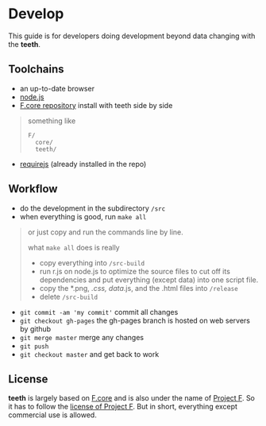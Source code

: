 # Develop
This guide is for developers doing development beyond data changing with the __teeth__.

## Toolchains
- an up-to-date browser
- [node.js](http://nodejs.org/)
- [F.core repository](https://github.com/tyt2y3/F.core) install with teeth side by side

> something like
> ```
> F/
>	core/
>	teeth/
> ```

- [requirejs](http://requirejs.org/) (already installed in the repo)

## Workflow
- do the development in the subdirectory `/src`
- when everything is good, run `make all`

> or just copy and run the commands line by line.
>
> what `make all` does is really
> - copy everything into `/src-build`
> - run r.js on node.js to optimize the source files
> to cut off its dependencies and put everything (except data) into one script file.
> - copy the *.png, *.css, data*.js, and the .html files into `/release`
> - delete `/src-build`

- `git commit -am 'my commit'` commit all changes
- `git checkout gh-pages` the gh-pages branch is hosted on web servers by github
- `git merge master` merge any changes
- `git push`
- `git checkout master` and get back to work

## License
__teeth__ is largely based on [F.core](https://github.com/tyt2y3/F.core) and is also under the name of [Project F](http://project--f.blogspot.com/). So it has to follow the [license of Project F](http://project--f.blogspot.hk/2012/05/license.html). But in short, everything except commercial use is allowed.
